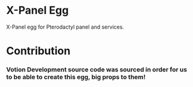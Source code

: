 # X-Panel Egg

X-Panel egg for Pterodactyl panel and services.

# Contribution

### Votion Development source code was sourced in order for us to be able to create this egg, big props to them!
